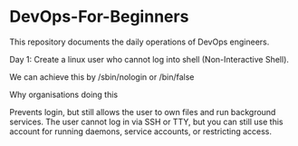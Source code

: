 # DevOps-For-Beginners
This repository documents the daily operations of DevOps engineers.

Day 1: Create a linux user who cannot log into shell (Non-Interactive Shell).

We can achieve this by /sbin/nologin or /bin/false

Why organisations doing this

Prevents login, but still allows the user to own files and run background services.
The user cannot log in via SSH or TTY, but you can still use this account for running daemons, service accounts, or restricting access.

